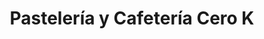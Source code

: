---
title: "Pastelería y Cafetería Cero K"
url: /antofagasta/pasteleria-y-cafeteria-cero-k/
shop: Konditorei
---